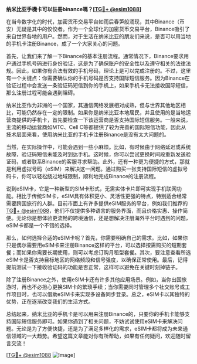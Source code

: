 **纳米比亚手機卡可以註冊binance嗎？[[TG💪+ @esim1088](https://t.me/s/esim1088)]**

在当今数字化的时代，加密货币交易平台如雨后春笋般涌现，其中Binance（币安）无疑是其中的佼佼者。作为一个全球化的加密货币交易平台，Binance吸引了来自世界各地的用户。然而，对于生活在纳米比亚的朋友们来说，是否可以用当地的手机卡注册Binance，成了一个大家关心的问题。

首先，让我们来了解一下Binance的基本注册流程。通常情况下，Binance要求用户通过手机号码进行身份验证，这是为了确保账户的安全性以及遵守相关的法律法规。因此，如果你有合法有效的手机号码，理论上是可以完成注册的。不过，这里有一个关键点：你需要确认你的手机号码是否支持国际短信服务。因为Binance在验证过程中会发送一条验证码短信到你的手机上，如果手机卡无法接收国际短信，那么注册过程可能会遇到阻碍。

纳米比亚作为非洲的一个国家，其通信网络发展相对成熟，但与世界其他地区相比，可能仍然存在一定的限制。如果你是纳米比亚本地居民，并且使用的是当地运营商提供的手机卡，首先要检查一下该运营商是否支持国际短信服务。一般来说，主流的移动运营商如MTC、Cell C等都提供了较为完善的国际短信功能，因此从技术层面来看，使用纳米比亚的手机卡注册Binance是没有太大问题的。

当然，在实际操作中，可能会遇到一些小麻烦。比如，有时候由于网络延迟或系统故障，验证码短信未能及时到达手机。这时候，你可以尝试更换时间段重新发送验证码，或者联系Binance的客服寻求帮助。此外，还有一种更为便捷的方式，那就是利用虚拟号码（eSIM）来解决这一问题。通过购买一张支持国际短信的虚拟号码卡，你可以轻松绕过地域限制，顺利地完成Binance的注册流程。

说到eSIM卡，它是一种新型的SIM卡形式，无需实体卡片即可实现手机联网功能。相比于传统SIM卡，eSIM具有体积更小、灵活性更强的特点，特别适合经常需要跨国旅行的人群。目前市面上有许多提供eSIM服务的平台，例如我们推荐的[TG💪+ @esim1088](https://t.me/s/esim1088)，他们不仅提供多种语言的服务界面，而且价格实惠、操作简便。无论你是想体验更流畅的跨境通信，还是想解决注册海外平台时遇到的问题，eSIM卡都是一个不错的选择。

那么，如何选择合适的eSIM卡呢？首先，你需要明确自己的需求。比如，如果你只是偶尔需要用eSIM卡来注册Binance这样的平台，可以选择按需购买的短期套餐；而如果你需要长期使用，则可以考虑订购月租型套餐。其次，要注意查看所选eSIM卡是否支持目标地区的网络频段和信号强度，以确保正常使用。最后，记得提前测试一下接收验证码的功能是否正常，这样可以避免在关键时刻掉链子。

除了注册Binance之外，使用eSIM卡还有许多其他应用场景。例如，当你出国旅游时，再也不必担心更换SIM卡的繁琐手续；当你需要同时管理多个社交账号或工作项目时，也可以借助eSIM卡来实现多设备同步登录。总之，eSIM卡以其独特的优势，正在逐渐改变我们的生活方式。

总结起来，纳米比亚的手机卡是可以用来注册Binance的，只要你的手机卡能够支持国际短信服务即可。如果你遇到了相关问题，不妨试试使用eSIM卡来解决问题。无论是为了方便快捷，还是为了满足多样化的需求，eSIM卡都将成为未来通信领域的一大趋势。希望这篇文章能对你有所帮助，如果有任何疑问，欢迎随时留言交流！

[[TG💪+ @esim1088](https://t.me/s/esim1088) ![Image](https://i.postimg.cc/4NQfJmqS/Snipaste-2025-05-13-00-14-12.png)]